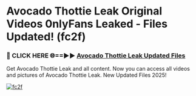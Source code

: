 # Avocado Thottie Leak Original Videos 0nlyFans Leaked - Files Updated! (fc2f)

<h3>🔴 CLICK HERE 🌐==►► <a href="https://tinyurl.com/2jnfzry5" rel="nofollow">Avocado Thottie Leak Updated Files</a></h3>

Get Avocado Thottie Leak and all content. Now you can access all videos and pictures of Avocado Thottie Leak. New Updated Files 2025!

[![fc2f](https://i.imgur.com/GyGTBgg.gif)](https://tinyurl.com/2jnfzry5)
